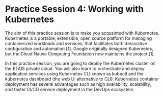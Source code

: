 # Practice Session 4: Working with Kubernetes

The aim of this practice session is to make you acquainted with Kubernetes. Kubernetes is a portable, extensible, open source platform for managing containerized workloads and services, that facilitates both declarative configuration and automation [1]. Google originally designed Kubernetes, but the Cloud Native Computing Foundation now maintains the project [1]. 

In this practice session, you are going to deploy the Kubernetes cluster on the ETAIS private cloud. You will also learn to orchestrate and deploy application services using Kubernetes CLI known as kubectl and the kubernetes dashboard (the web UI alternative to CLI). Kubernetes container deployment has several advantages such as high availability, scalability, and faster CI/CD service deployment in the DevOps ecosystem.
